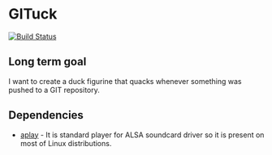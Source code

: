 # GITuck
[![Build Status](https://travis-ci.org/jacek143/GITuck.svg?branch=master)](https://travis-ci.org/jacek143/GITuck)

## Long term goal
I want to create a duck figurine that quacks whenever something was pushed to a GIT repository.
## Dependencies
- [aplay](https://linux.die.net/man/1/aplay) - It is standard player for ALSA soundcard driver so it is present on most of Linux distributions.
